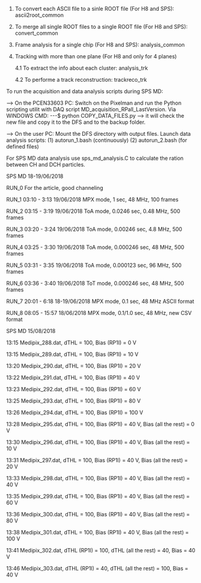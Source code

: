 
1. To convert each ASCII file to a sinle ROOT file (For H8 and SPS):          ascii2root_common

2. To merge all single ROOT files to a single ROOT file (For H8 and SPS):     convert_common

3. Frame analysis for a single chip (For H8 and SPS):                         analysis_common

4. Tracking with more than one plane (For H8 and only for 4 planes)

    4.1 To extract the info about each cluster:                             analysis_trk

    4.2 To performe a track reconstruction:                                 trackreco_trk


To run the acquisition and data analysis scripts during SPS MD:

--> On the PCEN33603 PC:
Switch on the Pixelman and run the Python scripting utilit with DAQ script MD_acquisition_RPall_LastVersion.
Via WINDOWS CMD: ---$ python COPY_DATA_FILES.py --> it will check the new file and copy it to the DFS and to the backup folder.

--> On the user PC:
Mount the DFS directory with output files.
Launch data analysis scripts: (1) autorun_1.bash (continuously) (2) autorun_2.bash (for defined files)

For SPS MD data analysis use sps_md_analysis.C to calculate the ration between CH and DCH particles.


SPS MD 18-19/06/2018

RUN_0
For the article, good channeling

RUN_1
03:10 - 3:13 19/06/2018
MPX mode, 1 sec, 48 MHz, 100 frames

RUN_2
03:15 - 3:19 19/06/2018
ToA mode, 0.0246 sec, 0.48 MHz, 500 frames

RUN_3
03:20 - 3:24 19/06/2018
ToA mode, 0.00246 sec, 4.8 MHz, 500 frames

RUN_4
03:25 - 3:30 19/06/2018
ToA mode, 0.000246 sec, 48 MHz, 500 frames

RUN_5
03:31 - 3:35 19/06/2018
ToA mode, 0.000123 sec, 96 MHz, 500 frames

RUN_6
03:36 - 3:40 19/06/2018
ToT mode, 0.000246 sec, 48 MHz, 500 frames

RUN_7
20:01 - 6:18 18-19/06/2018
MPX mode, 0.1 sec, 48 MHz ASCII format

RUN_8
08:05 - 15:57 18/06/2018
MPX mode, 0.1/1.0 sec, 48 MHz, new CSV format

SPS MD 15/08/2018

13:15 Medipix_288.dat, dTHL = 100, Bias (RP1I) = 0 V

13:15 Medipix_289.dat, dTHL = 100, Bias (RP1I) = 10 V

13:20 Medipix_290.dat, dTHL = 100, Bias (RP1I) = 20 V

13:22 Medipix_291.dat, dTHL = 100, Bias (RP1I) = 40 V

13:23 Medipix_292.dat, dTHL = 100, Bias (RP1I) = 60 V

13:25 Medipix_293.dat, dTHL = 100, Bias (RP1I) = 80 V

13:26 Medipix_294.dat, dTHL = 100, Bias (RP1I) = 100 V

13:28 Medipix_295.dat, dTHL = 100, Bias (RP1I) = 40 V, Bias (all the rest) = 0 V

13:30 Medipix_296.dat, dTHL = 100, Bias (RP1I) = 40 V, Bias (all the rest) = 10 V

13:31 Medipix_297.dat, dTHL = 100, Bias (RP1I) = 40 V, Bias (all the rest) = 20 V

13:33 Medipix_298.dat, dTHL = 100, Bias (RP1I) = 40 V, Bias (all the rest) = 40 V

13:35 Medipix_299.dat, dTHL = 100, Bias (RP1I) = 40 V, Bias (all the rest) = 60 V

13:36 Medipix_300.dat, dTHL = 100, Bias (RP1I) = 40 V, Bias (all the rest) = 80 V

13:38 Medipix_301.dat, dTHL = 100, Bias (RP1I) = 40 V, Bias (all the rest) = 100 V

13:41 Medipix_302.dat, dTHL (RP1I) = 100, dTHL (all the rest) = 40, Bias = 40 V

13:46 Medipix_303.dat, dTHL (RP1I) = 40, dTHL (all the rest) = 100, Bias = 40 V


